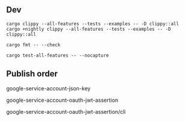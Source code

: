 ## Dev

```
cargo clippy --all-features --tests --examples -- -D clippy::all
cargo +nightly clippy --all-features --tests --examples -- -D clippy::all

cargo fmt -- --check

cargo test-all-features -- --nocapture
```

## Publish order

google-service-account-json-key

google-service-account-oauth-jwt-assertion

google-service-account-oauth-jwt-assertion/cli
